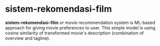 # sistem-rekomendasi-film

**sistem-rekomendasi-film**  or movie recommendation system is ML-based approach for giving movie preferences to user. This simple model is using cosine similarity of transformed movie's description (combination of overview and tagline).
